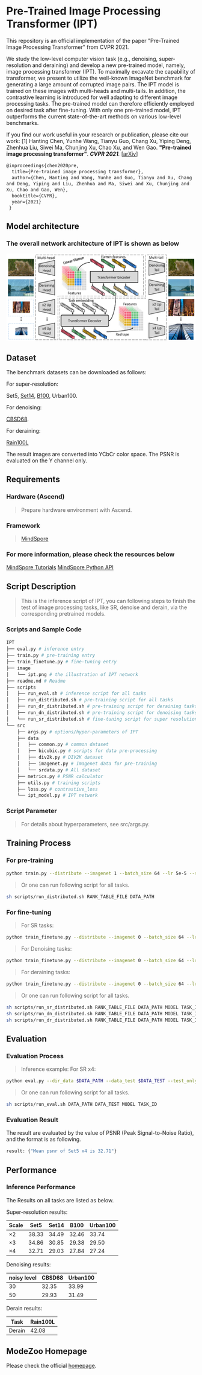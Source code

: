 <TOC>

# Pre-Trained Image Processing Transformer (IPT)

This repository is an official implementation of the paper "Pre-Trained Image Processing Transformer" from CVPR 2021.

We study the low-level computer vision task (e.g., denoising, super-resolution and deraining) and develop a new pre-trained model, namely, image processing transformer (IPT). To maximally excavate the capability of transformer, we present to utilize the well-known ImageNet benchmark for generating a large amount of corrupted image pairs. The IPT model is trained on these images with multi-heads and multi-tails. In addition, the contrastive learning is introduced for well adapting to different image processing tasks. The pre-trained model can therefore efficiently employed on desired task after fine-tuning. With only one pre-trained model, IPT outperforms the current state-of-the-art methods on various low-level benchmarks.

If you find our work useful in your research or publication, please cite our work:
[1] Hanting Chen, Yunhe Wang, Tianyu Guo, Chang Xu, Yiping Deng, Zhenhua Liu, Siwei Ma, Chunjing Xu, Chao Xu, and Wen Gao. **"Pre-trained image processing transformer"**. <i>**CVPR 2021**.</i> [[arXiv](https://arxiv.org/abs/2012.00364)]

    @inproceedings{chen2020pre,
      title={Pre-trained image processing transformer},
      author={Chen, Hanting and Wang, Yunhe and Guo, Tianyu and Xu, Chang and Deng, Yiping and Liu, Zhenhua and Ma, Siwei and Xu, Chunjing and Xu, Chao and Gao, Wen},
      booktitle={CVPR},
      year={2021}
     }

## Model architecture

### The overall network architecture of IPT is shown as below

![architecture](./image/ipt.png)

## Dataset

The benchmark datasets can be downloaded as follows:

For super-resolution:

 Set5,
[Set14](https://sites.google.com/site/romanzeyde/research-interests),
[B100](https://www2.eecs.berkeley.edu/Research/Projects/CS/vision/bsds/),
Urban100.

For denoising:

[CBSD68](https://www2.eecs.berkeley.edu/Research/Projects/CS/vision/bsds/).

For deraining:

[Rain100L](https://www.icst.pku.edu.cn/struct/Projects/joint_rain_removal.html)

The result images are converted into YCbCr color space. The PSNR is evaluated on the Y channel only.

## Requirements

### Hardware (Ascend)

> Prepare hardware environment with Ascend.

### Framework

> [MindSpore](https://www.mindspore.cn/install/en)

### For more information, please check the resources below

[MindSpore Tutorials](https://www.mindspore.cn/tutorial/training/en/master/index.html)
[MindSpore Python API](https://www.mindspore.cn/doc/api_python/en/master/index.html)

## Script Description

> This is the inference script of IPT, you can following steps to finish the test of image processing tasks, like SR, denoise and derain, via the corresponding pretrained models.

### Scripts and Sample Code

```bash
IPT
├── eval.py # inference entry
├── train.py # pre-training entry
├── train_finetune.py # fine-tuning entry
├── image
│   └── ipt.png # the illustration of IPT network
├── readme.md # Readme
├── scripts
│   ├── run_eval.sh # inference script for all tasks
│   ├── run_distributed.sh # pre-training script for all tasks
│   ├── run_dr_distributed.sh # pre-training script for deraining tasks
│   ├── run_dn_distributed.sh # pre-training script for denoising tasks
│   └── run_sr_distributed.sh # fine-tuning script for super resolution tasks
└── src
    ├── args.py # options/hyper-parameters of IPT
    ├── data
    │   ├── common.py # common dataset
    │   ├── bicubic.py # scripts for data pre-processing
    │   ├── div2k.py # DIV2K dataset
    │   ├── imagenet.py # Imagenet data for pre-training
    │   └── srdata.py # All dataset
    ├── metrics.py # PSNR calculator
    ├── utils.py # training scripts
    ├── loss.py # contrastive_loss
    └── ipt_model.py # IPT network
```

### Script Parameter

> For details about hyperparameters, see src/args.py.

## Training Process

### For pre-training

```bash
python train.py --distribute --imagenet 1 --batch_size 64 --lr 5e-5 --scale 2+3+4+1+1+1 --alltask --react --model vtip --num_queries 6 --chop_new --num_layers 4 --data_train imagenet --dir_data $DATA_PATH --derain --save $SAVE_PATH
```

> Or one can run following script for all tasks.

```bash
sh scripts/run_distributed.sh RANK_TABLE_FILE DATA_PATH
```

### For fine-tuning

> For SR tasks:

```bash
python train_finetune.py --distribute --imagenet 0 --batch_size 64 --lr 2e-5 --scale 2+3+4+1+1+1 --model vtip --num_queries 6 --chop_new --num_layers 4 --task_id $TASK_ID --dir_data $DATA_PATH --pth_path $MODEL --epochs 50
```

> For Denoising tasks:

```bash
python train_finetune.py --distribute --imagenet 0 --batch_size 64 --lr 2e-5 --scale 2+3+4+1+1+1 --model vtip --num_queries 6 --chop_new --num_layers 4 --task_id $TASK_ID --dir_data $DATA_PATH --pth_path $MODEL --denoise --sigma $Noise --epochs 50
```

> For deraining tasks:

```bash
python train_finetune.py --distribute --imagenet 0 --batch_size 64 --lr 2e-5 --scale 2+3+4+1+1+1 --model vtip --num_queries 6 --chop_new --num_layers 4 --task_id $TASK_ID --dir_data $DATA_PATH --pth_path $MODEL --derain --epochs 50
```

> Or one can run following script for all tasks.

```bash
sh scripts/run_sr_distributed.sh RANK_TABLE_FILE DATA_PATH MODEL TASK_ID
sh scripts/run_dn_distributed.sh RANK_TABLE_FILE DATA_PATH MODEL TASK_ID
sh scripts/run_dr_distributed.sh RANK_TABLE_FILE DATA_PATH MODEL TASK_ID
```

## Evaluation

### Evaluation Process

> Inference example:
> For SR x4:

```bash
python eval.py --dir_data $DATA_PATH --data_test $DATA_TEST --test_only --ext img --pth_path $MODEL --task_id $TASK_ID --scale $SCALE
```

> Or one can run following script for all tasks.

```bash
sh scripts/run_eval.sh DATA_PATH DATA_TEST MODEL TASK_ID
```

### Evaluation Result

The result are evaluated by the value of PSNR (Peak Signal-to-Noise Ratio), and the format is as following.

```bash
result: {"Mean psnr of Set5 x4 is 32.71"}
```

## Performance

### Inference Performance

The Results on all tasks are listed as below.

Super-resolution results:

| Scale | Set5 | Set14 | B100 | Urban100 |
| ----- | ----- | ----- | ----- | ----- |
| ×2    | 38.33 | 34.49 | 32.46 | 33.74 |
| ×3    | 34.86 | 30.85 | 29.38 | 29.50 |
| ×4    | 32.71 | 29.03 | 27.84 | 27.24 |

Denoising results:

| noisy level | CBSD68 | Urban100 |
| ----- | ----- | ----- |
| 30    | 32.35 | 33.99 |
| 50    | 29.93 | 31.49 |

Derain results:

| Task | Rain100L |
| ----- | ----- |
| Derain   | 42.08 |

## ModeZoo Homepage

Please check the official [homepage](https://gitee.com/mindspore/mindspore/tree/master/model_zoo).
